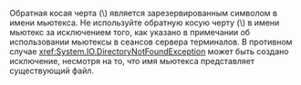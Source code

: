 Обратная косая черта (\\) является зарезервированным символом в имени мьютекса. Не используйте обратную косую черту (\\) в имени мьютекс за исключением того, как указано в примечании об использовании мьютексы в сеансов сервера терминалов. В противном случае <xref:System.IO.DirectoryNotFoundException> может быть создано исключение, несмотря на то, что имя мьютекса представляет существующий файл.
